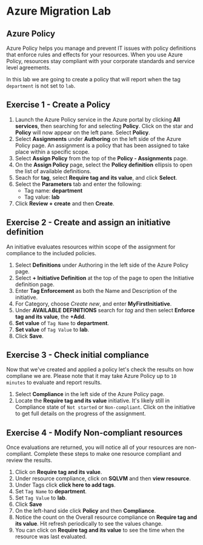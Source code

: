 # Azure Migration Lab

## Azure Policy

Azure Policy helps you manage and prevent IT issues with policy definitions that enforce rules and effects for your resources. When you use Azure Policy, resources stay compliant with your corporate standards and service level agreements.

In this lab we are going to create a policy that will report when the tag  `department` is not set to `lab`.

## Exercise 1 - Create a Policy

1. Launch the Azure Policy service in the Azure portal by clicking **All services**, then searching for and selecting **Policy**. Click on the star and **Policy** will now appear on the left pane.  Select **Policy**.
2. Select **Assignments** under **Authoring** on the left side of the Azure Policy page. An assignment is a policy that has been assigned to take place within a specific scope.
3. Select **Assign Policy** from the top of the **Policy - Assignments** page.
4. On the **Assign Policy** page, select the **Policy definition** ellipsis to open the list of available definitions.
5. Seach for **tag**, select **Require tag and its value**, and click **Select**.
6. Select the **Parameters** tab and enter the following:
    * Tag name: **department**
    * Tag value: **lab**
7. Click **Review + create** and then **Create**.

## Exercise 2 - Create and assign an initiative definition

An initiative evaluates resources within scope of the assignment for compliance to the included policies.

1. Select **Definitions** under Authoring in the left side of the Azure Policy page.
2. Select **+ Initiative Definition** at the top of the page to open the Initiative definition page.
3. Enter **Tag Enforcement** as both the Name and Description of the initiative.
4. For Category, choose *Create new*, and enter **MyFirstInitiative**.
5. Under **AVAILABLE DEFINITIONS** search for *tag* and then select **Enforce tag and its value**, the **+Add**.
6. **Set value** of `Tag Name` to **department**.
7. **Set value** of `Tag Value` to **lab**.
8. Click **Save**.

## Exercise 3 - Check initial compliance

Now that we've created and applied a policy let's check the results on how compliane we are.  Please note that it may take Azure Policy up to `10 minutes` to evaluate and report results.

1. Select **Compliance** in the left side of the Azure Policy page.
2. Locate the **Require tag and its value** initiative. It's likely still in Compliance state of `Not started` or `Non-compliant`. Click on the initiative to get full details on the progress of the assignment.

## Exercise 4 - Modify Non-compliant resources

Once evaluations are returned, you will notice all of your resources are non-compliant.  Complete these steps to make one resource compliant and review the results.

1. Click on **Require tag and its value**.
2. Under resource compliance, click on **SQLVM** and then **view resource**.
3. Under Tags click **click here to add tags**.
4. Set `Tag Name` to **department**.
5. Set `Tag Value` to **lab**.
6. Click **Save**
7. On the left-hand side click **Policy** and then **Compliance**.
8. Notice the count on the Overall resource compliance on **Require tag and its value**.  Hit refresh periodically to see the values change.
9. You can click on **Require tag and its value** to see the time when the resource was last evaluated.
